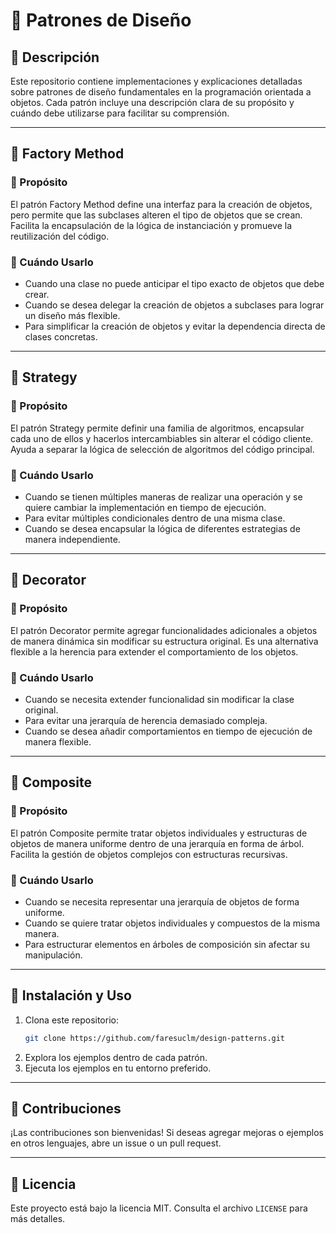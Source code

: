 # 📌 Patrones de Diseño

## 📖 Descripción
Este repositorio contiene implementaciones y explicaciones detalladas sobre patrones de diseño fundamentales en la programación orientada a objetos. Cada patrón incluye una descripción clara de su propósito y cuándo debe utilizarse para facilitar su comprensión.

---

## 🔹 Factory Method
### 📌 Propósito
El patrón Factory Method define una interfaz para la creación de objetos, pero permite que las subclases alteren el tipo de objetos que se crean. Facilita la encapsulación de la lógica de instanciación y promueve la reutilización del código.

### 📌 Cuándo Usarlo
- Cuando una clase no puede anticipar el tipo exacto de objetos que debe crear.
- Cuando se desea delegar la creación de objetos a subclases para lograr un diseño más flexible.
- Para simplificar la creación de objetos y evitar la dependencia directa de clases concretas.

---

## 🔹 Strategy
### 📌 Propósito
El patrón Strategy permite definir una familia de algoritmos, encapsular cada uno de ellos y hacerlos intercambiables sin alterar el código cliente. Ayuda a separar la lógica de selección de algoritmos del código principal.

### 📌 Cuándo Usarlo
- Cuando se tienen múltiples maneras de realizar una operación y se quiere cambiar la implementación en tiempo de ejecución.
- Para evitar múltiples condicionales dentro de una misma clase.
- Cuando se desea encapsular la lógica de diferentes estrategias de manera independiente.

---

## 🔹 Decorator
### 📌 Propósito
El patrón Decorator permite agregar funcionalidades adicionales a objetos de manera dinámica sin modificar su estructura original. Es una alternativa flexible a la herencia para extender el comportamiento de los objetos.

### 📌 Cuándo Usarlo
- Cuando se necesita extender funcionalidad sin modificar la clase original.
- Para evitar una jerarquía de herencia demasiado compleja.
- Cuando se desea añadir comportamientos en tiempo de ejecución de manera flexible.

---

## 🔹 Composite
### 📌 Propósito
El patrón Composite permite tratar objetos individuales y estructuras de objetos de manera uniforme dentro de una jerarquía en forma de árbol. Facilita la gestión de objetos complejos con estructuras recursivas.

### 📌 Cuándo Usarlo
- Cuando se necesita representar una jerarquía de objetos de forma uniforme.
- Cuando se quiere tratar objetos individuales y compuestos de la misma manera.
- Para estructurar elementos en árboles de composición sin afectar su manipulación.

---

## 🚀 Instalación y Uso
1. Clona este repositorio:
   ```bash
   git clone https://github.com/faresuclm/design-patterns.git
   ```
2. Explora los ejemplos dentro de cada patrón.
3. Ejecuta los ejemplos en tu entorno preferido.

---

## 📌 Contribuciones
¡Las contribuciones son bienvenidas! Si deseas agregar mejoras o ejemplos en otros lenguajes, abre un issue o un pull request.

---

## 📝 Licencia
Este proyecto está bajo la licencia MIT. Consulta el archivo `LICENSE` para más detalles.

